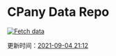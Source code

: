 # CPany Data Repo

[![Fetch data](https://github.com/yjl9903/CPany/actions/workflows/fetch.yml/badge.svg)](https://github.com/yjl9903/CPany/actions/workflows/fetch.yml)

<!-- START_SECTION: update_time -->
更新时间：[2021-09-04 21:12](https://www.timeanddate.com/worldclock/fixedtime.html?msg=Fetch+data&iso=20210904T211200&p1=237)
<!-- END_SECTION: update_time -->
